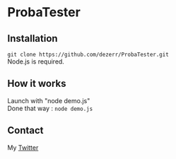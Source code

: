 # ProbaTester

## Installation

`git clone https://github.com/dezerr/ProbaTester.git`
<br>Node.js is required.

## How it works
Launch with "node demo.js"<br>
Done that way :
`node demo.js`<br>

## Contact
My [Twitter](https://twitter.com/dezerr_)
